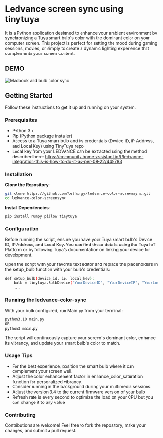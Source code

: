 # Ledvance screen sync using tinytuya

It is a Python application designed to enhance your ambient environment by synchronizing a Tuya smart bulb's color with the dominant color on your computer screen. This project is perfect for setting the mood during gaming sessions, movies, or simply to create a dynamic lighting experience that complements your screen content.


## DEMO
![Macbook and bulb color sync](demo.gif)


## Getting Started

Follow these instructions to get it up and running on your system.

### Prerequisites

- Python 3.x
- Pip (Python package installer)
- Access to a Tuya smart bulb and its credentials (Device ID, IP Address, and Local Key) using TinyTuya repo
- Local key from your LEDVANCE can be extracted using the method described here: https://community.home-assistant.io/t/ledvance-integration-this-is-how-to-do-it-as-per-08-22/449783

### Installation

**Clone the Repository:**

```bash
git clone https://github.com/lethxrgy/ledvance-color-screensync.git
cd ledvance-color-screensync
```

**Install Dependencies:**
```bash
pip install numpy pillow tinytuya
```

### Configuration

Before running the script, ensure you have your Tuya smart bulb's Device ID, IP Address, and Local Key. You can find these details using the Tuya IoT Platform or by following Tuya's documentation on linking your device for development.

Open the script with your favorite text editor and replace the placeholders in the setup_bulb function with your bulb's credentials:

```bash
def setup_bulb(device_id, ip, local_key):
    bulb = tinytuya.BulbDevice("YourDeviceID", "YourDeviceIP", "YourLocalKey")
    ...
```


### Running the ledvance-color-sync
With your bulb configured, run Main.py from your terminal:

```bash
python3.10 main.py
OR
python3 main.py
```

The script will continuously capture your screen's dominant color, enhance its vibrancy, and update your smart bulb's color to match.

### Usage Tips
- For the best experience, position the smart bulb where it can complement your screen well.
- Adjust the color enhancement factor in enhance_color_saturation function for personalized vibrancy.
- Consider running in the background during your multimedia sessions.
- Adjust the version 3.4 to the current firmware version of your bulb
- Refresh rate is every second to optimize the load on your CPU but you can change it to any value

### Contributing
Contributions are welcome! Feel free to fork the repository, make your changes, and submit a pull request.

